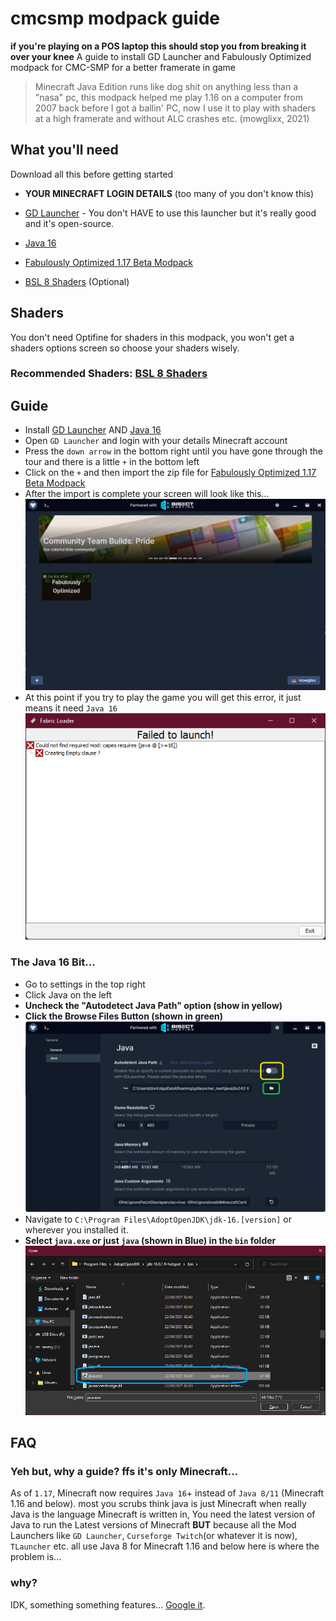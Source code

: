 # cmcsmp modpack guide
**if you're playing on a POS laptop this should stop you from breaking it over your knee**
 A guide to install GD Launcher and Fabulously Optimized modpack for CMC-SMP for a better framerate in game

>Minecraft Java Edition runs like dog shit on anything less than a "nasa" pc, this modpack helped me play 1.16 on a computer from 2007 back before I got a ballin' PC, now I use it to play with shaders at a high framerate and without ALC crashes etc.
(mowglixx, 2021)
## What you'll need
Download all this before getting started

- **YOUR MINECRAFT LOGIN DETAILS** (too many of you don't know this)

- [GD Launcher](https://gdevs.io) - You don't HAVE to use this launcher but it's really good and it's open-source.

- [Java 16](https://adoptopenjdk.net/?variant=openjdk16&jvmVariant=hotspot)

- [Fabulously Optimized 1.17 Beta Modpack](https://www.curseforge.com/minecraft/modpacks/fabulously-optimized/files/3372364)

- [BSL 8 Shaders](https://www.curseforge.com/minecraft/customization/bsl-shaders/files/3229524) (Optional)

## Shaders
You don't need Optifine for shaders in this modpack, you won't get a shaders options screen so choose your shaders wisely. 

### Recommended Shaders: [BSL 8 Shaders](https://www.curseforge.com/minecraft/customization/bsl-shaders/files/3229524)

## Guide
- Install [GD Launcher](https://gdevs.io) AND [Java 16](https://adoptopenjdk.net/?variant=openjdk16&jvmVariant=hotspot)
- Open `GD Launcher` and login with your details Minecraft account
- Press the `down arrow` in the bottom right until you have gone through the tour and there is a little `+` in the bottom left
- Click on the `+` and then import the zip file for [Fabulously Optimized 1.17 Beta Modpack](https://www.curseforge.com/minecraft/modpacks/fabulously-optimized/files/3372364)
- After the import is complete your screen will look like this...
    ![GD Launcher with modpack installed](img/gd.png)
- At this point if you try to play the game you will get this error, it just means it need `Java 16`
    ![Fabric mod loader Java 16 error](img/crash.png)

### The Java 16 Bit...
- Go to settings in the top right
- Click Java on the left
- **Uncheck the "Autodetect Java Path" option (show in yellow)**
- **Click the Browse Files Button (shown in green)**
    ![GD Launcher Java Settings screen](img/autojava.png)
- Navigate to `C:\Program Files\AdoptOpenJDK\jdk-16.[version]` or wherever you installed it.
- **Select `java.exe` or just `java` (shown in Blue) in the `bin` folder** 
    ![Java 16 in its windows installation folder](img/javaexe.png)

## FAQ
### Yeh but, why a guide? ffs it's only Minecraft...
As of `1.17`, Minecraft now requires `Java 16`+ instead of `Java 8/11` (Minecraft 1.16 and below). most you scrubs think java is just Minecraft when really Java is the language Minecraft is written in, You need the latest version of Java to run the Latest versions of Minecraft **BUT** because all the Mod Launchers like `GD Launcher`, `Curseforge Twitch`(or whatever it is now), `TLauncher` etc. all use Java 8 for Minecraft 1.16 and below here is where the problem is...
### why?
IDK, something something features... [Google it](https://www.google.com/search?q=why+am+i+asking+so+many+questions+about+minecraft).
